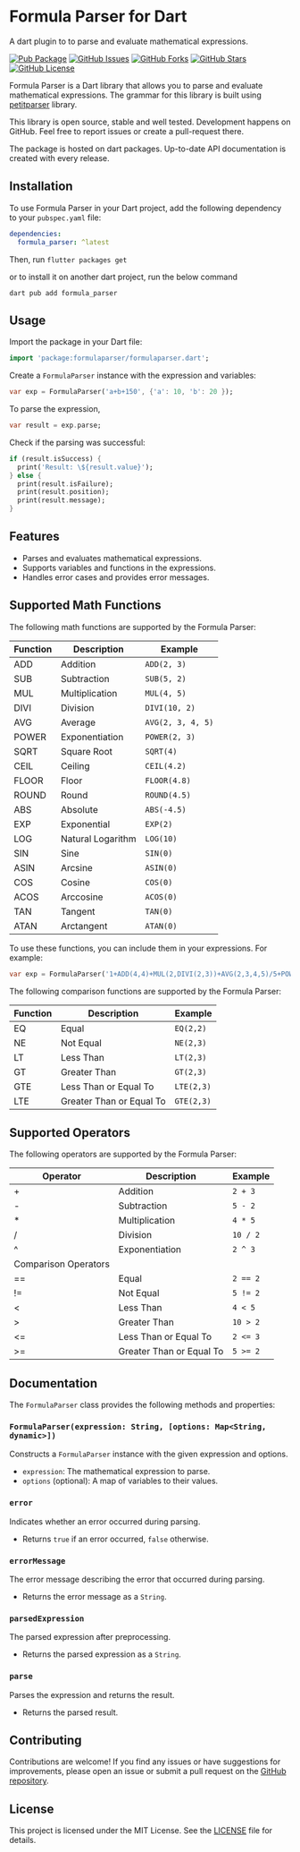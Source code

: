 # Formula Parser for Dart

A dart plugin to to parse and evaluate mathematical expressions.

[![Pub Package](https://img.shields.io/pub/v/formula_parser.svg)](https://pub.dev/packages/formula_parser)
[![GitHub Issues](https://img.shields.io/github/issues/sriram10/formula-parser-dart.svg)](https://github.com/sriram10/formula-parser-dart/issues)
[![GitHub Forks](https://img.shields.io/github/forks/sriram10/formula-parser-dart.svg)](https://github.com/sriram10/formula-parser-dart/network)
[![GitHub Stars](https://img.shields.io/github/stars/sriram10/formula-parser-dart.svg)](https://github.com/sriram10/formula-parser-dart/stargazers)
[![GitHub License](https://img.shields.io/badge/license-MIT-blue.svg)](https://raw.githubusercontent.com/sriram10/formula-parser-dart/main/LICENSE)

Formula Parser is a Dart library that allows you to parse and evaluate mathematical expressions.
The grammar for this library is built using [petitparser](https://pub.dev/packages/petitparser) library.

This library is open source, stable and well tested. Development happens on GitHub. Feel free to report issues or create a pull-request there.

The package is hosted on dart packages. Up-to-date API documentation is created with every release.

## Installation

To use Formula Parser in your Dart project, add the following dependency to your `pubspec.yaml` file:

```yaml
dependencies:
  formula_parser: ^latest
```

Then, run `flutter packages get`

or to install it on another dart project, run the below command

```
dart pub add formula_parser
```

## Usage

Import the package in your Dart file:

```dart
import 'package:formulaparser/formulaparser.dart';
```

Create a `FormulaParser` instance with the expression and variables:

```dart
var exp = FormulaParser('a+b+150', {'a': 10, 'b': 20 });
```

To parse the expression,

```dart
var result = exp.parse;
```

Check if the parsing was successful:

```dart
if (result.isSuccess) {
  print('Result: \${result.value}');
} else {
  print(result.isFailure);
  print(result.position);
  print(result.message);
}
```

## Features

- Parses and evaluates mathematical expressions.
- Supports variables and functions in the expressions.
- Handles error cases and provides error messages.

## Supported Math Functions

The following math functions are supported by the Formula Parser:

| Function | Description       | Example           |
| -------- | ----------------- | ----------------- |
| ADD      | Addition          | `ADD(2, 3)`       |
| SUB      | Subtraction       | `SUB(5, 2)`       |
| MUL      | Multiplication    | `MUL(4, 5)`       |
| DIVI     | Division          | `DIVI(10, 2)`     |
| AVG      | Average           | `AVG(2, 3, 4, 5)` |
| POWER    | Exponentiation    | `POWER(2, 3)`     |
| SQRT     | Square Root       | `SQRT(4)`         |
| CEIL     | Ceiling           | `CEIL(4.2)`       |
| FLOOR    | Floor             | `FLOOR(4.8)`      |
| ROUND    | Round             | `ROUND(4.5)`      |
| ABS      | Absolute          | `ABS(-4.5)`       |
| EXP      | Exponential       | `EXP(2)`          |
| LOG      | Natural Logarithm | `LOG(10)`         |
| SIN      | Sine              | `SIN(0)`          |
| ASIN     | Arcsine           | `ASIN(0)`         |
| COS      | Cosine            | `COS(0)`          |
| ACOS     | Arccosine         | `ACOS(0)`         |
| TAN      | Tangent           | `TAN(0)`          |
| ATAN     | Arctangent        | `ATAN(0)`         |

To use these functions, you can include them in your expressions. For example:

```dart
var exp = FormulaParser('1+ADD(4,4)+MUL(2,DIVI(2,3))+AVG(2,3,4,5)/5+POWER(2,2)+SQRT(4)+CEIL(4.2)+FLOOR(4.8)+ROUND(4.5)+ABS(-4.5)+EXP(2)+LOG(10)+SIN(0)+ASIN(0)+COS(0)+ACOS(0)+TAN(0)+ATAN(0)');
```

The following comparison functions are supported by the Formula Parser:

| Function | Description              | Example    |
| -------- | ------------------------ | ---------- |
| EQ       | Equal                    | `EQ(2,2)`  |
| NE       | Not Equal                | `NE(2,3)`  |
| LT       | Less Than                | `LT(2,3)`  |
| GT       | Greater Than             | `GT(2,3)`  |
| GTE      | Less Than or Equal To    | `LTE(2,3)` |
| LTE      | Greater Than or Equal To | `GTE(2,3)` |

## Supported Operators

The following operators are supported by the Formula Parser:

| Operator             | Description              | Example  |
| -------------------- | ------------------------ | -------- |
| +                    | Addition                 | `2 + 3`  |
| -                    | Subtraction              | `5 - 2`  |
| \*                   | Multiplication           | `4 * 5`  |
| /                    | Division                 | `10 / 2` |
| ^                    | Exponentiation           | `2 ^ 3`  |
| Comparison Operators |
| ==                   | Equal                    | `2 == 2` |
| !=                   | Not Equal                | `5 != 2` |
| <                    | Less Than                | `4 < 5`  |
| >                    | Greater Than             | `10 > 2` |
| <=                   | Less Than or Equal To    | `2 <= 3` |
| >=                   | Greater Than or Equal To | `5 >= 2` |

## Documentation

The `FormulaParser` class provides the following methods and properties:

### `FormulaParser(expression: String, [options: Map<String, dynamic>])`

Constructs a `FormulaParser` instance with the given expression and options.

- `expression`: The mathematical expression to parse.
- `options` (optional): A map of variables to their values.

### `error`

Indicates whether an error occurred during parsing.

- Returns `true` if an error occurred, `false` otherwise.

### `errorMessage`

The error message describing the error that occurred during parsing.

- Returns the error message as a `String`.

### `parsedExpression`

The parsed expression after preprocessing.

- Returns the parsed expression as a `String`.

### `parse`

Parses the expression and returns the result.

- Returns the parsed result.

## Contributing

Contributions are welcome! If you find any issues or have suggestions for improvements, please open an issue or submit a pull request on the [GitHub repository](https://github.com/sriram10/formula-parser-dart).

## License

This project is licensed under the MIT License. See the [LICENSE](LICENSE) file for details.
